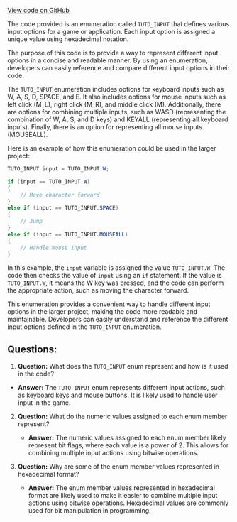 [View code on GitHub](https://github.com/TieHaxJan/Brick-Force/Assembly-CSharp\TUTO_INPUT.cs)

The code provided is an enumeration called `TUTO_INPUT` that defines various input options for a game or application. Each input option is assigned a unique value using hexadecimal notation.

The purpose of this code is to provide a way to represent different input options in a concise and readable manner. By using an enumeration, developers can easily reference and compare different input options in their code.

The `TUTO_INPUT` enumeration includes options for keyboard inputs such as W, A, S, D, SPACE, and E. It also includes options for mouse inputs such as left click (M_L), right click (M_R), and middle click (M). Additionally, there are options for combining multiple inputs, such as WASD (representing the combination of W, A, S, and D keys) and KEYALL (representing all keyboard inputs). Finally, there is an option for representing all mouse inputs (MOUSEALL).

Here is an example of how this enumeration could be used in the larger project:

```csharp
TUTO_INPUT input = TUTO_INPUT.W;

if (input == TUTO_INPUT.W)
{
    // Move character forward
}
else if (input == TUTO_INPUT.SPACE)
{
    // Jump
}
else if (input == TUTO_INPUT.MOUSEALL)
{
    // Handle mouse input
}
```

In this example, the `input` variable is assigned the value `TUTO_INPUT.W`. The code then checks the value of `input` using an `if` statement. If the value is `TUTO_INPUT.W`, it means the W key was pressed, and the code can perform the appropriate action, such as moving the character forward.

This enumeration provides a convenient way to handle different input options in the larger project, making the code more readable and maintainable. Developers can easily understand and reference the different input options defined in the `TUTO_INPUT` enumeration.
## Questions: 
 1. **Question:** What does the `TUTO_INPUT` enum represent and how is it used in the code?
   - **Answer:** The `TUTO_INPUT` enum represents different input actions, such as keyboard keys and mouse buttons. It is likely used to handle user input in the game.

2. **Question:** What do the numeric values assigned to each enum member represent?
   - **Answer:** The numeric values assigned to each enum member likely represent bit flags, where each value is a power of 2. This allows for combining multiple input actions using bitwise operations.

3. **Question:** Why are some of the enum member values represented in hexadecimal format?
   - **Answer:** The enum member values represented in hexadecimal format are likely used to make it easier to combine multiple input actions using bitwise operations. Hexadecimal values are commonly used for bit manipulation in programming.